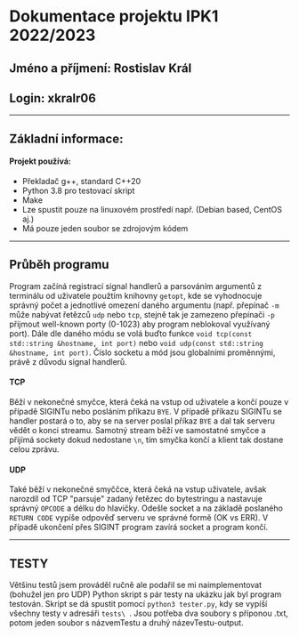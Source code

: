 # Dokumentace projektu IPK1 2022/2023 #
## Jméno a příjmení: Rostislav Král
## Login: xkralr06 ##

---

## Základní informace:

#### Projekt používá:
- Překladač g++, standard C++20
- Python 3.8 pro testovací skript
- Make
- Lze spustit pouze na linuxovém prostředí např. (Debian based, CentOS aj.)
- Má pouze jeden soubor se zdrojovým kódem
---
## Průběh programu

Program začíná registrací signal handlerů a parsováním argumentů z terminálu od uživatele použtím knihovny ``getopt``, 
kde se vyhodnocuje správný počet a jednotlivé omezení daného argumentu (např. přepínač ``-m`` může nabývat řetězců ``udp`` nebo
``tcp``, stejně tak je zamezeno přepínači ``-p`` přijmout well-known porty (0-1023) aby program neblokoval využívaný port).
Dále dle daného módu 
se volá buďto funkce ``void tcp(const std::string &hostname, int port)`` nebo ``void udp(const std::string &hostname, int port)``.
Číslo socketu a mód jsou globalními proměnnými, právě z důvodu signal handlerů.

#### TCP
Běží v nekonečné smyčce, která čeká na vstup od uživatele a končí pouze v případě SIGINTu nebo posláním příkazu ``BYE``.
V případě příkazu SIGINTu se handler postará o to, aby se na server poslal příkaz ``BYE`` a dal tak serveru vědět o konci
streamu. Samotný stream běží ve samostatné smyčce a přijímá sockety dokud nedostane ``\n``, tím smyčka končí a klient tak dostane
celou zprávu.

#### UDP
Také běží v nekonečné smyččce, která čeká na vstup uživatele, avšak narozdíl od TCP "parsuje" zadaný řetězec do bytestringu
a nastavuje správný ``OPCODE`` a délku do hlavičky. Odešle socket a na základě poslaného ``RETURN CODE`` vypíše odpověď serveru
ve správné formě (OK vs ERR). V případě ukončení přes SIGINT program zavírá socket a program končí.

---
## TESTY

Většinu testů jsem prováděl ručně ale podařil se mi naimplementovat (bohužel jen pro UDP) Python skript s pár testy na ukázku
jak byl program testován. Skript se dá spustit pomocí ``python3 tester.py``, kdy se vypíší všechny testy v adresáři ``tests\ ``.
Jsou potřeba dva soubory s příponou .txt, potom jeden soubor s názvemTestu a druhý názevTestu-output.